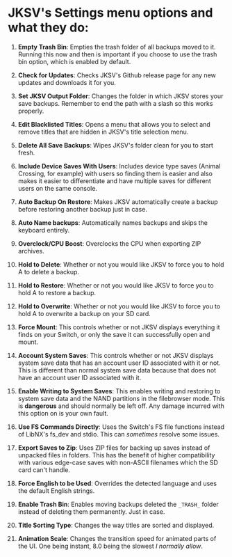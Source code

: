 # JKSV's Settings menu options and what they do:
1. **Empty Trash Bin**: Empties the trash folder of all backups moved to it. Running this now and then is important if you choose to use the trash bin option, which is enabled by default.

2. **Check for Updates**: Checks JKSV's Github release page for any new updates and downloads it for you.

3. **Set JKSV Output Folder**: Changes the folder in which JKSV stores your save backups. Remember to end the path with a slash so this works properly.

4. **Edit Blacklisted Titles**: Opens a menu that allows you to select and remove titles that are hidden in JKSV's title selection menu.

5. **Delete All Save Backups**: Wipes JKSV's folder clean for you to start fresh.

6. **Include Device Saves With Users**: Includes device type saves (Animal Crossing, for example) with users so finding them is easier and also makes it easier to differentiate and have multiple saves for different users on the same console.

7. **Auto Backup On Restore**: Makes JKSV automatically create a backup before restoring another backup just in case.

8. **Auto Name backups**: Automatically names backups and skips the keyboard entirely.

9. **Overclock/CPU Boost**: Overclocks the CPU when exporting ZIP archives. 

10. **Hold to Delete**: Whether or not you would like JKSV to force you to hold A to delete a backup.

11. **Hold to Restore**: Whether or not you would like JKSV to force you to hold A to restore a backup.

12. **Hold to Overwrite**: Whether or not you would like JKSV to force you to hold A to overwrite a backup on your SD card.

13. **Force Mount**: This controls whether or not JKSV displays everything it finds on your Switch, or only the save it can successfully open and mount.

14. **Account System Saves**: This controls whether or not JKSV displays system save data that has an account user ID associated with it or not. This is different than normal system save data because that does not have an account user ID associated with it.

15. **Enable Writing to System Saves**: This enables writing and restoring to system save data and the NAND partitions in the filebrowser mode. This is **dangerous** and should normally be left off. Any damage incurred with this option on is your own fault. 

16. **Use FS Commands Directly**: Uses the Switch's FS file functions instead of LibNX's fs_dev and stdio. This can _sometimes_ resolve some issues.

17. **Export Saves to Zip**: Uses ZIP files for backing up saves instead of unpacked files in folders. This has the benefit of higher compatibility with various edge-case saves with non-ASCII filenames which the SD card can't handle.

18. **Force English to be Used**: Overrides the detected language and uses the default English strings.

19. **Enable Trash Bin**: Enables moving backups deleted the `_TRASH_` folder instead of deleting them permanently. Just in case.

20. **Title Sorting Type**: Changes the way titles are sorted and displayed.

22. **Animation Scale**: Changes the transition speed for animated parts of the UI. One being instant, 8.0 being the slowest _I normally allow_.

